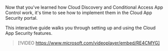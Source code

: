 Now that you've learned how Cloud Discovery and Conditional Access App Control work, it's time to see how to implement them in the Cloud App Security portal.

This interactive guide walks you through setting up and using the Cloud App Security features.

> [!VIDEO https://www.microsoft.com/videoplayer/embed/RE4CMYG]
